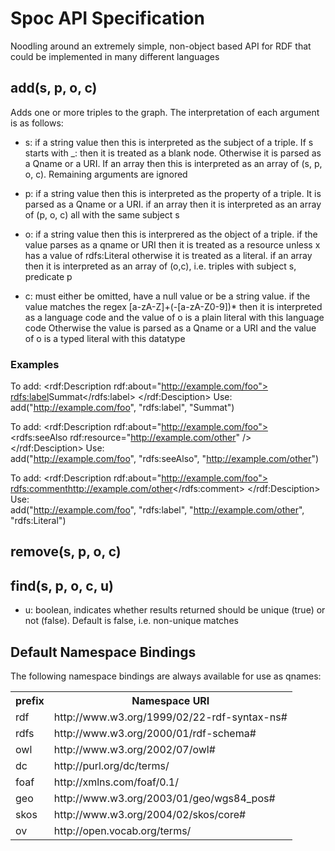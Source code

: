 
Spoc API Specification
======================
Noodling around an extremely simple, non-object based API for RDF that could be implemented in many different languages




add(s, p, o, c)
---------------
Adds one or more triples to the graph. The interpretation of each argument is as follows:

* s: if a string value then this is interpreted as the subject of a triple. 
    If s starts with _: then it is treated as a blank node. Otherwise it is parsed as a Qname or a URI.
    If an array then this is interpreted as an array of (s, p, o, c). Remaining arguments are ignored
  
* p: if a string value then this is interpreted as the property of a triple. It is parsed as a Qname or a URI.
    if an array then it is interpreted as an array of (p, o, c) all with the same subject s
  
* o:  if a string value then this is interprered as the object of a triple.
    if the value parses as a qname or URI then it is treated as a resource unless x has a value of rdfs:Literal
    otherwise it is treated as a literal.
    if an array then it is interpreted as an array of (o,c), i.e. triples with subject s, predicate p
  
* c:  must either be omitted, have a null value or be a string value. if the value matches the regex [a-zA-Z]+(-[a-zA-Z0-9])* then it is interpreted as a language code and
    the value of o is a plain literal with this language code
    Otherwise the value is parsed as a Qname or a URI and the value of o is a typed literal with this datatype

### Examples

To add:
    <rdf:Description rdf:about="http://example.com/foo">
       <rdfs:label>Summat</rdfs:label>
    </rdf:Desciption>
Use:  
    add("http://example.com/foo", "rdfs:label", "Summat")

To add:
    <rdf:Description rdf:about="http://example.com/foo">
       <rdfs:seeAlso rdf:resource="http://example.com/other" />
    </rdf:Desciption>
Use:  
    add("http://example.com/foo", "rdfs:seeAlso", "http://example.com/other")



To add:
    <rdf:Description rdf:about="http://example.com/foo">
       <rdfs:comment>http://example.com/other</rdfs:comment>
    </rdf:Desciption>
Use:  
    add("http://example.com/foo", "rdfs:label", "http://example.com/other", "rdfs:Literal")



remove(s, p, o, c)
------------------

find(s, p, o, c, u)
-------------------


* u: boolean, indicates whether results returned should be unique (true) or not (false). Default is false, i.e. non-unique matches


Default Namespace Bindings
--------------------------
The following namespace bindings are always available for use as qnames:

<table>
<tr><th>prefix</th><th>Namespace URI</th></tr>
<tr><td>rdf</td><td>http://www.w3.org/1999/02/22-rdf-syntax-ns#</td></tr>
<tr><td>rdfs</td><td>http://www.w3.org/2000/01/rdf-schema#</td></tr>
<tr><td>owl</td><td>http://www.w3.org/2002/07/owl#</td></tr>
<tr><td>dc</td><td>http://purl.org/dc/terms/</td></tr>
<tr><td>foaf</td><td>http://xmlns.com/foaf/0.1/</td></tr>
<tr><td>geo</td><td>http://www.w3.org/2003/01/geo/wgs84_pos#</td></tr>
<tr><td>skos</td><td>http://www.w3.org/2004/02/skos/core#</td></tr>
<tr><td>ov</td><td>http://open.vocab.org/terms/</td></tr>
</table>
